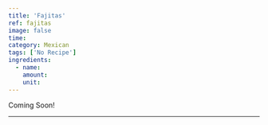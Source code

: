```yaml
---
title: 'Fajitas'
ref: fajitas
image: false
time: 
category: Mexican
tags: ['No Recipe']
ingredients:
  - name: 
    amount: 
    unit: 
---
```


Coming Soon!

---

